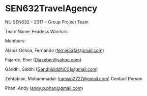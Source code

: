 # SEN632TravelAgency

NU SEN632 – 2017 – Group Project Team

Team Name: 	Fearless Warriors

Members:

 Alaniz Ochoa, Fernando (fernie5a1a@gmail.com) 

Fajardo, Eber (Diazeber@yahoo.com) 

Gandhi, Siddhi (Gandhisiddhi001@gmail.com) 

Zehtabian, Mohammadali (ramsin2727@gmail.com) Contact Person 

Phan, Andy (andy.p.phan@gmail.com) 
